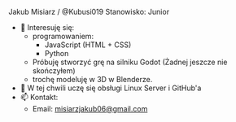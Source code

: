 Jakub Misiarz / @Kubusi019
Stanowisko: Junior
- 👀 Interesuję się:
  -  programowaniem:
      - JavaScript (HTML + CSS)
      - Python
  - Próbuję stworzyć grę na silniku Godot (Żadnej jeszcze nie skończyłem)
  -  trochę modeluję w 3D w Blenderze.
- 🌱 W tej chwili uczę się obsługi Linux Server i GitHub'a
- 📫 Kontakt:
    - Email: misiarzjakub06@gmail.com
<!-- - ⚡ Fun fact: ... 
- 💞️ I’m looking to collaborate on ... -->

<!---
Kubusi019/Kubusi019 is a ✨ special ✨ repository because its `README.md` (this file) appears on your GitHub profile.
You can click the Preview link to take a look at your changes.
--->
